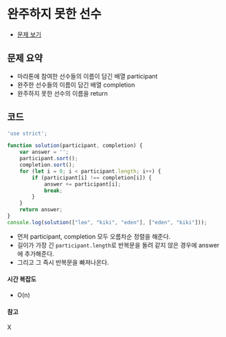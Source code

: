 # 완주하지 못한 선수

- [문제 보기](https://programmers.co.kr/learn/courses/30/lessons/42576?language=javascript)

## 문제 요약

- 마라톤에 참여한 선수들의 이름이 담긴 배열 participant
- 완주한 선수들의 이름이 담긴 배열 completion
- 완주하지 못한 선수의 이름을 return

## 코드

```javascript
'use strict';

function solution(participant, completion) {
    var answer = '';
    participant.sort();
    completion.sort();
    for (let i = 0; i < participant.length; i++) {
        if (participant[i] !== completion[i]) {
            answer += participant[i];
            break;
        }
    }
    return answer;
}
console.log(solution(["leo", "kiki", "eden"], ["eden", "kiki"]));
```

- 먼저 participant, completion 모두 오름차순 정렬을 해준다.
- 길이가 가장 긴 `participant.length`로 반복문을 돌려 같지 않은 경우에 answer에 추가해준다.
- 그리고 그 즉시 반복문을 빠져나온다.

#### 시간 복잡도

- O(n)

#### 참고
X
